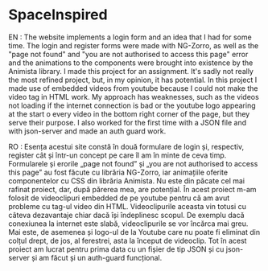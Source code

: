 # SpaceInspired

EN : The website implements a login form and an idea that I had for some time. 
The login and register forms were made with NG-Zorro, as well as the "page not found" and "you are not authorised to access this page" error 
and the animations to the components were brought into existence by the Animista library. I made this project for an assignment. It's sadly not really the most refined project, but, in my opinion, it has potential. In this project I made use of embedded videos from youtube because I could not make the video tag in HTML work. My approach has weaknesses, such as the videos not loading if the internet connection is bad or the youtube logo appearing at the start o every video in the bottom right corner of the page, but they serve their purpose. I also worked for the first time with a JSON file and with json-server and made an auth guard work. 

RO : Esența acestui site constă în două formulare de login și, respectiv, register cât și într-un concept pe care îl am în minte de ceva timp. Formularele și erorile „page not found” și „you are not authorised to access this page” au fost făcute cu librăria NG-Zorro, iar animațiile oferite componentelor cu CSS din librăria Animista. Nu este din păcate cel mai rafinat proiect, dar, după părerea mea, are potențial. În acest proiect m-am folosit de videoclipuri embedded de pe youtube pentru că am avut probleme cu tag-ul video din HTML. Videoclipurile aceasta vin totusi cu câteva dezavantaje chiar dacă își îndeplinesc scopul. De exemplu dacă conexiunea la internet este slabă, videoclipurile se vor încărca mai greu. Mai este, de asemenea și logo-ul de la Youtube care nu poate fi eliminat din colțul drept, de jos, al ferestrei, asta la început de videoclip. Tot în acest proiect am lucrat pentru prima data cu un fișier de tip JSON și cu json-server și am făcut și un auth-guard funcțional.
